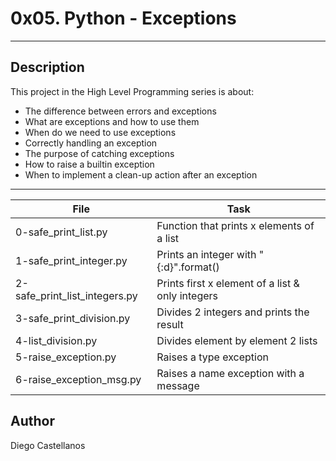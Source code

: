# 0x05. Python - Exceptions
---
## Description

This project in the High Level Programming series is about:
* The difference between errors and exceptions
* What are exceptions and how to use them
* When do we need to use exceptions
* Correctly handling an exception
* The purpose of catching exceptions
* How to raise a builtin exception
* When to implement a clean-up action after an exception


---
File|Task
---|---
0-safe_print_list.py | Function that prints x elements of a list
1-safe_print_integer.py | Prints an integer with \"{:d}\".format()
2-safe_print_list_integers.py | Prints first x element of a list & only integers
3-safe_print_division.py | Divides 2 integers and prints the result
4-list_division.py | Divides element by element 2 lists
5-raise_exception.py | Raises a type exception
6-raise_exception_msg.py | Raises a name exception with a message

## Author
Diego Castellanos
